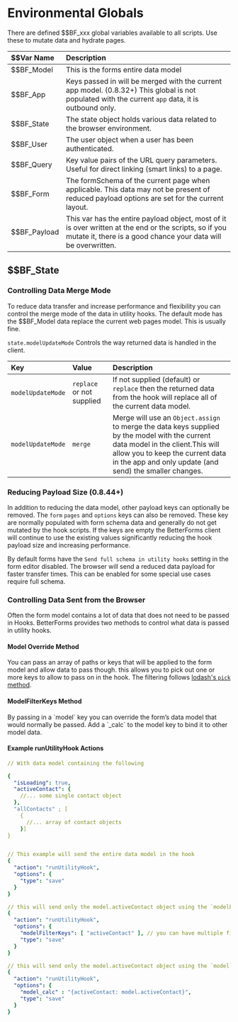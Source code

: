 # Environmental Globals

There are defined $$BF\_xxx global variables available to all scripts. Use these to mutate data and hydrate pages.

| $$Var Name | Description |
| :--- | :--- |
| $$BF\_Model | This is the forms entire data model |
| $$BF\_App | Keys passed in will be merged with the current app model.  \(0.8.32+\) This global is not populated with the current `app` data, it is outbound only. |
| $$BF\_State | The state object holds various data related to the browser environment. |
| $$BF\_User | The user object when a user has been authenticated. |
| $$BF\_Query | Key value pairs of the URL query parameters. Useful for direct linking \(smart links\) to a page. |
| $$BF\_Form | The formSchema of the current page when applicable. This data may not be present of reduced payload options are set for the current layout. |
| $$BF\_Payload | This var has the entire payload object, most of it is over written at the end or the scripts, so if you mutate it, there is a good chance your data will be overwritten. |

## $$BF\_State

### Controlling Data Merge Mode

To reduce data transfer and increase performance and flexibility you can control the merge mode of the data in utility hooks. The default mode has the $$BF\_Model data replace the current web pages model. This is usually fine.

`state.modelUpdateMode` Controls the way returned data is handled in the client.

| Key | Value | Description |
| :--- | :--- | :--- |
| `modelUpdateMode` | `replace`  or not supplied | If not supplied \(default\) or `replace` then the returned data from the hook will replace all of the current data model. |
| `modelUpdateMode` | `merge` | Merge will use an `Object.assign` to merge the data keys supplied by the model with the current data model in the client.This will allow you to keep the current data in the app and only update \(and send\) the smaller changes. |

### Reducing Payload Size \(0.8.44+\)

In addition to reducing the data model, other payload keys can optionally be removed. The `form` `pages` and `options` keys can also be removed. These key are normally populated with form schema data and generally do not get mutated by the hook scripts. If the keys are empty the BetterForms client will continue to use the existing values significantly reducing the hook payload size and increasing performance.

By default forms have the `Send full schema in utility hooks` setting in the form editor disabled. The browser will send a reduced data payload for faster transfer times. This can be enabled for some special use cases require full schema.

### Controlling Data Sent from the Browser

​Often the form model contains a lot of data that does not need to be passed in Hooks. BetterForms provides two methods to control what data is passed in utility hooks.

#### **Model Override Method**

You can pass an array of paths or keys that will be applied to the form model and allow data to pass though. this allows you to pick out one or more keys to allow to pass on in the hook. The filtering follows [lodash's `pick` method](https://lodash.com/docs/4.17.11#filter).

#### ​ModelFilterKeys Method

B​y passing in a \`model\` key you can override the form’s data model that would normally be passed. Add a \`\_calc\` to the model key to bind it to other model data.

#### Example runUtilityHook Actions

```yaml
// With data model containing the following

{
  "isLoading": true,
  "activeContact": {
    //... some single contact object
  },
  "allContacts" ; [
    {
      //... array of contact objects
    }]
}


// This example will send the entire data model in the hook
{
  "action": "runUtilityHook",
  "options": {
    "type": "save"
  }
}

// this will send only the model.activeContact object using the `modelFilterKeys` method
{
  "action": "runUtilityHook",
  "options": {
    "modelFilterKeys": [ "activeContact" ], // you can have multiple filterd keys
    "type": "save"
  }
}

// this will send only the model.activeContact object using the `model` method
{
  "action": "runUtilityHook",
  "options": {
    "model_calc" : "{activeContact: model.activeContact}",  
    "type": "save"
  }
}
```

